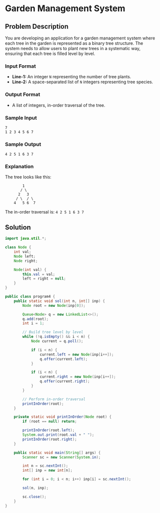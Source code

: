 # Garden Management System

## Problem Description

You are developing an application for a garden management system where each tree in the garden is represented as a binary tree structure. The system needs to allow users to plant new trees in a systematic way, ensuring that each tree is filled level by level.

### Input Format
- **Line-1:** An integer `N` representing the number of tree plants.
- **Line-2:** A space-separated list of `N` integers representing tree species.

### Output Format
- A list of integers, in-order traversal of the tree.

### Sample Input
```
7
1 2 3 4 5 6 7
```

### Sample Output
```
4 2 5 1 6 3 7
```

### Explanation
The tree looks like this:
```
        1
       / \
      2   3
     / \  / \
    4   5 6  7
```
The in-order traversal is: `4 2 5 1 6 3 7`

## Solution

```java
import java.util.*;

class Node {
    int val;
    Node left;
    Node right;

    Node(int val) {
        this.val = val;
        left = right = null;
    }
}

public class program4 {
    public static void sol(int n, int[] inp) {
        Node root = new Node(inp[0]);

        Queue<Node> q = new LinkedList<>();
        q.add(root);
        int i = 1;

        // Build tree level by level
        while (!q.isEmpty() && i < n) {
            Node current = q.poll();

            if (i < n) {
                current.left = new Node(inp[i++]);
                q.offer(current.left);
            }

            if (i < n) {
                current.right = new Node(inp[i++]);
                q.offer(current.right);
            }
        }

        // Perform in-order traversal
        printInOrder(root);
    }

    private static void printInOrder(Node root) {
        if (root == null) return;

        printInOrder(root.left);
        System.out.print(root.val + " ");
        printInOrder(root.right);
    }

    public static void main(String[] args) {
        Scanner sc = new Scanner(System.in);

        int n = sc.nextInt();
        int[] inp = new int[n];

        for (int i = 0; i < n; i++) inp[i] = sc.nextInt();

        sol(n, inp);

        sc.close();
    }
}
```